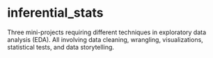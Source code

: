 # inferential_stats

Three mini-projects requiring different techniques in exploratory data analysis (EDA). All involving data cleaning, wrangling, visualizations, statistical tests, and data storytelling.
